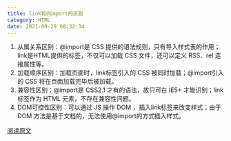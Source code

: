 ```yaml
---
title: link和@import的区别
category: HTML
date: 2021-09-29 08:32:34
---
```


1. 从属关系区别：@import是 CSS 提供的语法规则，只有导入样式表的作用；link是HTML提供的标签，不仅可以加载 CSS 文件，还可以定义 RSS、rel 连接属性等。
2. 加载顺序区别：加载页面时，link标签引入的 CSS 被同时加载；@import引入的 CSS 将在页面加载完毕后被加载。
3. 兼容性区别：@import是 CSS2.1 才有的语法，故只可在 IE5+ 才能识别；link标签作为 HTML 元素，不存在兼容性问题。
4. DOM可控性区别：可以通过 JS 操作 DOM ，插入link标签来改变样式；由于 DOM 方法是基于文档的，无法使用@import的方式插入样式。

[阅读原文](https://zhuanlan.zhihu.com/p/136047345)

